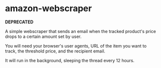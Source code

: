 # amazon-webscraper
**DEPRECATED**

A simple webscraper that sends an email when the tracked product's price drops to a certain amount set by user. 

You will need your browser's user agents, URL of the item you want to track, the threshold price, and the recipient email. 

It will run in the background, sleeping the thread every 12 hours. 
